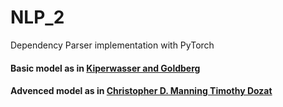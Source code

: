 # NLP_2
Dependency Parser implementation with PyTorch

#### Basic model as in [Kiperwasser and Goldberg](https://arxiv.org/pdf/1603.04351.pdf)
#### Advenced model as in [‫‪Christopher‬‬ ‫‪D.‬‬ ‫‪Manning‬‬ ‫‪Timothy‬‬ ‫‪Dozat‬‬](https://openreview.net/pdf?id=Hk95PK9le)

